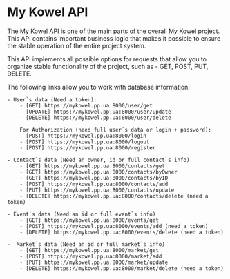 # My Kowel API

The My Kowel API is one of the main parts of the overall My Kowel project. This API contains important business logic that makes it possible to ensure the stable operation of the entire project system.

This API implements all possible options for requests that allow you to organize stable functionality of the project, such as - GET, POST, PUT, DELETE.

The following links allow you to work with database information:

    - User`s data (Need a token):
        - [GET] https://mykowel.pp.ua:8000/user/get
        - [UPDATE] https://mykowel.pp.ua:8000/user/update
        - [DELETE] https://mykowel.pp.ua:8000/user/delete

        For Authorization (need full user`s data or login + password):
        - [POST] https://mykowel.pp.ua:8000/login
        - [POST] https://mykowel.pp.ua:8000/logout
        - [POST] https://mykowel.pp.ua:8000/register

    - Contact`s data (Need an owner, id or full contact`s info)
        - [GET] https://mykowel.pp.ua:8000/contacts/get
        - [GET] https://mykowel.pp.ua:8000/contacts/byOwner
        - [GET] https://mykowel.pp.ua:8000/contacts/byID
        - [POST] https://mykowel.pp.ua:8000/contacts/add
        - [PUT] https://mykowel.pp.ua:8000/contacts/update
        - [DELETE] https://mykowel.pp.ua:8000/contacts/delete (need a token)

    - Event`s data (Need an id or full event`s info)
        - [GET] https://mykowel.pp.ua:8000/events/get
        - [POST] https://mykowel.pp.ua:8000/events/add (need a token)
        - [DELETE] https://mykowel.pp.ua:8000/events/delete (need a token)

    -  Market`s data (Need an id or full market`s info)
        - [GET] https://mykowel.pp.ua:8000/market/get
        - [POST] https://mykowel.pp.ua:8000/market/add
        - [PUT] https://mykowel.pp.ua:8000/market/update
        - [DELETE] https://mykowel.pp.ua:8000/market/delete (need a token)